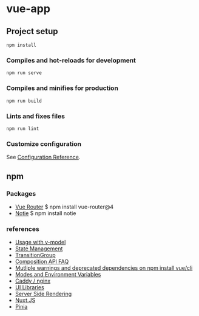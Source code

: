 # vue-app

## Project setup
```
npm install
```

### Compiles and hot-reloads for development
```
npm run serve
```

### Compiles and minifies for production
```
npm run build
```

### Lints and fixes files
```
npm run lint
```

### Customize configuration
See [Configuration Reference](https://cli.vuejs.org/config/).


## npm

### Packages
- [Vue Router](https://router.vuejs.org/) 
    $ npm install vue-router@4
- [Notie](https://github.com/jaredreich/notie) 
    $ npm install notie


### references
- [Usage with v-model](https://vuejs.org/guide/components/events.html#usage-with-v-model)
- [State Management](https://vuejs.org/guide/scaling-up/state-management.html)
- [TransitionGroup](https://vuejs.org/guide/built-ins/transition-group.html)
- [Composition API FAQ](https://vuejs.org/guide/extras/composition-api-faq.html)
- [Mutliple warnings and deprecated dependencies on npm install vue/cli](https://github.com/vuejs/vue-cli/issues/5690)
- [Modes and Environment Variables](https://cli.vuejs.org/guide/mode-and-env.html)
- [Caddy / nginx](https://router.vuejs.org/guide/essentials/history-mode.html#native-node-js)
- [UI Libraries](https://vue-community.org/guide/ecosystem/ui-libraries.html)
- [Server Side Rendering](https://vue-community.org/guide/ecosystem/server-side-rendering.html#benefits-of-server-side-rendering-ssr)
- [Nuxt.JS](https://nuxtjs.org/)
- [Pinia](https://pinia.vuejs.org/)
